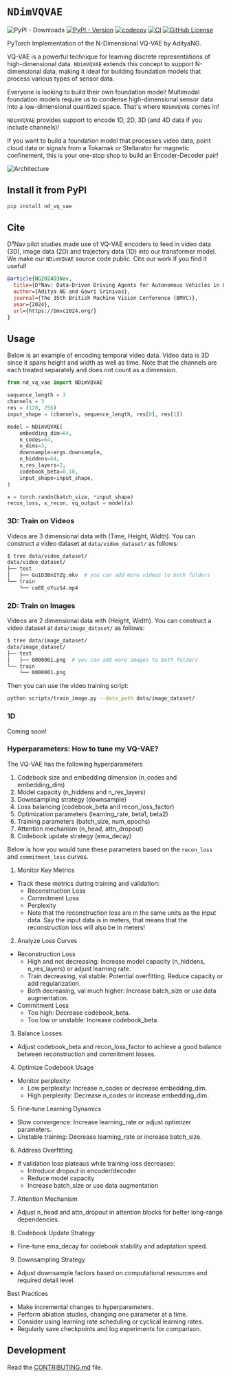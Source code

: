 # `NDimVQVAE`

![PyPI - Downloads](https://img.shields.io/pypi/dm/nD_VQ_VAE)
[![PyPI - Version](https://img.shields.io/pypi/v/nD_VQ_VAE)](https://pypi.org/project/nD_VQ_VAE/)
[![codecov](https://codecov.io/gh/AdityaNG/nD_VQ_VAE/branch/main/graph/badge.svg?token=nD_VQ_VAE_token_here)](https://codecov.io/gh/AdityaNG/nD_VQ_VAE)
[![CI](https://github.com/AdityaNG/nD_VQ_VAE/actions/workflows/main.yml/badge.svg)](https://github.com/AdityaNG/nD_VQ_VAE/actions/workflows/main.yml)
[![GitHub License](https://img.shields.io/github/license/AdityaNG/nD_VQ_VAE)](https://github.com/AdityaNG/nD_VQ_VAE/blob/main/LICENSE)


PyTorch Implementation of the N-Dimensional VQ-VAE by AdityaNG.

VQ-VAE is a powerful technique for learning discrete representations of high-dimensional data. `NDimVQVAE` extends this concept to support N-dimensional data, making it ideal for building foundation models that process various types of sensor data.

Everyone is looking to build their own foundation model! Multimodal foundation models require us to condense high-dimensional sensor data into a low-dimensional quantized space. That's where `NDimVQVAE` comes in!

`NDimVQVAE` provides support to encode 1D, 2D, 3D (and 4D data if you include channels)!

If you want to build a foundation model that processes video data, point cloud data or signals from a Tokamak or Stellarator for magnetic confinement, this is your one-stop shop to build an Encoder-Decoder pair!

<img src="media/nd_vq_vae_arch.png" alt="Architecture" style="max-height: 50%;">


## Install it from PyPI

```bash
pip install nd_vq_vae
```

## Cite

D³Nav pilot studies made use of VQ-VAE encoders to feed in video data (3D), image data (2D) and trajectory data (1D) into our transformer model. We make our `NDimVQVAE` source code public.
Cite our work if you find it useful!

```bibtex
@article{NG2024D3Nav,
  title={D³Nav: Data-Driven Driving Agents for Autonomous Vehicles in Unstructured Traffic},
  author={Aditya NG and Gowri Srinivas},
  journal={The 35th British Machine Vision Conference (BMVC)},
  year={2024},
  url={https://bmvc2024.org/}
}
``` 

## Usage

Below is an example of encoding temporal video data. Video data is 3D since it spans height and width as well as time. Note that the channels are each treated separately and does not count as a dimension.
```py
from nd_vq_vae import NDimVQVAE

sequence_length = 3
channels = 3
res = (128, 256)
input_shape = (channels, sequence_length, res[0], res[1])

model = NDimVQVAE(
    embedding_dim=64,
    n_codes=64,
    n_dims=3,
    downsample=args.downsample,
    n_hiddens=64,
    n_res_layers=2,
    codebook_beta=0.10,
    input_shape=input_shape,
)

x = torch.randn(batch_size, *input_shape)
recon_loss, x_recon, vq_output = model(x)
```

### 3D: Train on Videos

Videos are 3 dimensional data with (Time, Height, Width).
You can construct a video dataset at `data/video_dataset/` as follows:
```bash
$ tree data/video_dataset/
data/video_dataset/
├── test
│   ├── Gu1D3BnIYZg.mkv  # you can add more videos to both folders
└── train
    └── ceEE_oYuzS4.mp4
```

### 2D: Train on Images

Videos are 2 dimensional data with (Height, Width).
You can construct a video dataset at `data/image_dataset/` as follows:
```bash
$ tree data/image_dataset/
data/image_dataset/
├── test
│   ├── 0000001.png  # you can add more images to both folders
└── train
    └── 0000001.png
```

Then you can use the video training script:

```bash
python scripts/train_image.py --data_path data/image_dataset/
```

### 1D

Coming soon!

### Hyperparameters: How to tune my VQ-VAE?

The VQ-VAE has the following hyperparameters
1. Codebook size and embedding dimension (n_codes and embedding_dim)
2. Model capacity (n_hiddens and n_res_layers)
3. Downsampling strategy (downsample)
4. Loss balancing (codebook_beta and recon_loss_factor)
5. Optimization parameters (learning_rate, beta1, beta2)
6. Training parameters (batch_size, num_epochs)
7. Attention mechanism (n_head, attn_dropout)
8. Codebook update strategy (ema_decay)

Below is how you would tune these parameters based on the `recon_loss` and `commitment_loss` curves. 
1. Monitor Key Metrics
- Track these metrics during training and validation:
    - Reconstruction Loss
    - Commitment Loss
    - Perplexity
    - Note that the reconstruction loss are in the same units as the input data. Say the input data is in meters, that means that the reconstruction loss will also be in meters!
2. Analyze Loss Curves
- Reconstruction Loss
    - High and not decreasing: Increase model capacity (n_hiddens, n_res_layers) or adjust learning rate.
    - Train decreasing, val stable: Potential overfitting. Reduce capacity or add regularization.
    - Both decreasing, val much higher: Increase batch_size or use data augmentation.
- Commitment Loss
    - Too high: Decrease codebook_beta.
    - Too low or unstable: Increase codebook_beta.
3. Balance Losses
- Adjust codebook_beta and recon_loss_factor to achieve a good balance between reconstruction and commitment losses.
4. Optimize Codebook Usage
- Monitor perplexity:
    - Low perplexity: Increase n_codes or decrease embedding_dim.
    - High perplexity: Decrease n_codes or increase embedding_dim.
5. Fine-tune Learning Dynamics
- Slow convergence: Increase learning_rate or adjust optimizer parameters.
- Unstable training: Decrease learning_rate or increase batch_size.
6. Address Overfitting
- If validation loss plateaus while training loss decreases:
    - Introduce dropout in encoder/decoder
    - Reduce model capacity
    - Increase batch_size or use data augmentation
7. Attention Mechanism
- Adjust n_head and attn_dropout in attention blocks for better long-range dependencies.
8. Codebook Update Strategy
- Fine-tune ema_decay for codebook stability and adaptation speed.
9. Downsampling Strategy
- Adjust downsample factors based on computational resources and required detail level.

Best Practices
- Make incremental changes to hyperparameters.
- Perform ablation studies, changing one parameter at a time.
- Consider using learning rate scheduling or cyclical learning rates.
- Regularly save checkpoints and log experiments for comparison.

## Development

Read the [CONTRIBUTING.md](CONTRIBUTING.md) file.
